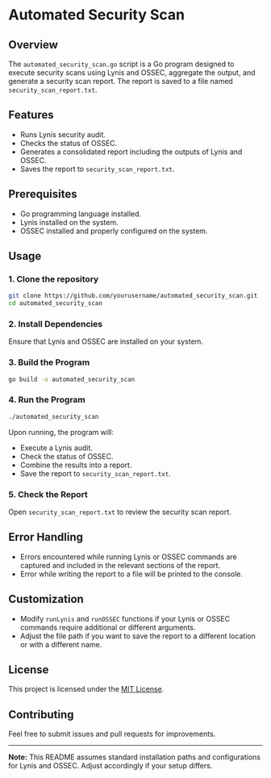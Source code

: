 # Automated Security Scan

## Overview

The `automated_security_scan.go` script is a Go program designed to execute security scans using Lynis and OSSEC, aggregate the output, and generate a security scan report. The report is saved to a file named `security_scan_report.txt`.

## Features

- Runs Lynis security audit.
- Checks the status of OSSEC.
- Generates a consolidated report including the outputs of Lynis and OSSEC.
- Saves the report to `security_scan_report.txt`.

## Prerequisites

- Go programming language installed.
- Lynis installed on the system.
- OSSEC installed and properly configured on the system.

## Usage

### 1. Clone the repository

```sh
git clone https://github.com/yourusername/automated_security_scan.git
cd automated_security_scan
```

### 2. Install Dependencies

Ensure that Lynis and OSSEC are installed on your system.

### 3. Build the Program

```sh
go build -o automated_security_scan
```

### 4. Run the Program

```sh
./automated_security_scan
```

Upon running, the program will:

- Execute a Lynis audit.
- Check the status of OSSEC.
- Combine the results into a report.
- Save the report to `security_scan_report.txt`.

### 5. Check the Report

Open `security_scan_report.txt` to review the security scan report.

## Error Handling

- Errors encountered while running Lynis or OSSEC commands are captured and included in the relevant sections of the report.
- Error while writing the report to a file will be printed to the console.

## Customization

- Modify `runLynis` and `runOSSEC` functions if your Lynis or OSSEC commands require additional or different arguments.
- Adjust the file path if you want to save the report to a different location or with a different name.

## License

This project is licensed under the [MIT License](LICENSE).

## Contributing

Feel free to submit issues and pull requests for improvements.

---

**Note:** This README assumes standard installation paths and configurations for Lynis and OSSEC. Adjust accordingly if your setup differs.
